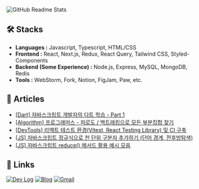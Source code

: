 <picture>
  <source
    srcset="https://github-readme-stats.vercel.app/api?username=romantech&hide=contribs&show_icons=true&theme=dark"
    media="(prefers-color-scheme: dark)"
  />
  <source
    srcset="https://github-readme-stats.vercel.app/api?username=romantech&hide=contribs&show_icons=true&theme=graywhite"
    media="(prefers-color-scheme: light), (prefers-color-scheme: no-preference)"
  />
  <img src="https://github-readme-stats.vercel.app/api?username=romantech&hide=contribs&show_icons=true&theme=graywhite" alt="GitHub Readme Stats" />
</picture>

## 🛠 Stacks

- **Languages :** Javascript, Typescript, HTML/CSS
- **Frontend :** React, Next.js, Redux, React Query, Tailwind CSS, Styled-Components
- **Backend (Some Experience) :** Node.js, Express, MySQL, MongoDB, Redis
- **Tools :** WebStorm, Fork, Notion, FigJam, Paw, etc.

## 📝 Articles
- [[Dart] 자바스크립트 개발자의 다트 학습 - Part 1](https://romantech.net/1293)
- [[Algorithm] 프로그래머스 - 피로도 / 백트래킹으로 모든 부분집합 찾기](https://romantech.net/1292)
- [[DevTools] 리액트 테스트 환경(Vitest, React Testing Library) 및 CI 구축](https://romantech.net/1291)
- [[JS] 자바스크립트 정규식으로 천 단위 구분자 추가하기 (단어 경계, 전후방탐색)](https://romantech.net/1290)
- [[JS] 자바스크립트 reduce() 메서드 활용 예시 모음](https://romantech.net/1289)

## 🔗 Links

[![Dev Log](https://img.shields.io/badge/Dev%20Log-lightgray?style=for-the-badge&logo=notion&logoColor=white)](https://bit.ly/3FaJKEF)
[![Blog](https://img.shields.io/badge/Blog-yellow?style=for-the-badge&logo=rss&logoColor=white)](https://romantech.net)
[![Gmail](https://img.shields.io/badge/Mail-D14836?style=for-the-badge&logo=gmail&logoColor=white)](mailto:johan@romantech.net)
